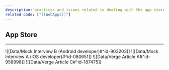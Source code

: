 ```yaml
---
description: practices and issues related to dealing with the app store
related code: ["[[WebApps]]"]
---
```


## App Store
---

![[Data/Mock Interview B (Android developer)#^id-903203]]
![[Data/Mock Interview A (iOS developer)#^id-080651]]
![[Data/Verge Article A#^id-958998]]
![[Data/Verge Article C#^id-187475]]
